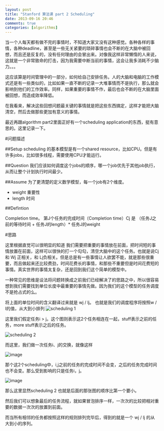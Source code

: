```yaml
---
layout: post
title: "Stanford 算法课 part 2 Scheduling"
date: 2013-09-16 20:46
comments: true
categories: [algorithms]
---
```

当一个人每天都有做不完的事情时，不知道大家又没有这种感觉。各种各样的事情，各种deadline，甚至是一些无关紧要的琐碎事情也会不断的在大脑中被回想，而且还是反复的，没有任何理由的会冒出来。对像我这样非常懒惰的人来说，这就是一个非常致命的打击，因为我需要中断当前的事情，这会让我多消耗不少脑力。。。

这应该算是时间管理中的一部分，如何给自己安排任务。人的大脑和电脑的工作模式还是有一些类似的，比如如果一直不断的记录一大堆事情而不是执行，那么就会影响到他们的工作效率。同样，如果重要的事情不作，最后也会不断的在大脑里面被回想，而造成效率降低。

在我看来，解决这些回想问题最关键的事情就是把这些东西搞定，这样才能把大脑清空，然后去做那些更加有意义的事情。

最近再跟algorithm part2里面正好有一个scheduling application的东西，挺有意思的。这里记录一下。

#问题描述

##Setup
scheduling 的基本模型是有一个shared resource，比如CPU。但是有许多jobs，比如很多线程，需要使用CPU才能运行。

##Question
我们应该如何调度这个jobs的顺序，哪一个job优先于其他job执行，从而让整个计划执行时间最少。

##Assume
为了更清楚的定义数学模型，每一个job有2个维度。

* weight 重要性
* length 时间

##Defintion

Completion time。 第J个任务的完成时间（Completion time）Cj 是 （任务J之前的等待时间 + 任务J的length）* 任务J的weight

#思路

这里根据直觉可以很明显的知道 我们需要把重要的事情放在前面，把时间短的事情放置在前面，这样可以很快的打一个勾勾，清空大脑中的这个任务。也就是说Cj 和 Wj 正相关，和 Lj负相关。但是总是有一些事情让人欲罢不能，就是那些很重要，而且做起来还比较费劲，时间花费长的事情，和那些不重要但是时间花费短的事情。真实世界的事情太复杂，还是回到我们这个简单的模型中。

一种常见的思维是设法将问题转换成之前我们已经解决了的思路之中，所以很容易想到我们需要找到单位长度中最重要的事情先做。因为我们的这个模型的任务调度不是抢占式的么。

将上面的单位时间的含义翻译过来就是 wj / lj。 也就是我们的调度程序将按照w / l的值，从大到小排列
![scheduling 1](https://raw.github.com/studentdeng/studentdeng.github.com/master/images/algo_schema_01.png)

这里我们假定任务i > j。这个图则表示这2个任务相连在一起，stuff表示之前的任务，more stuff表示之后的任务。

![scheduling 2](https://raw.github.com/studentdeng/studentdeng.github.com/master/images/algo_schema_02.png)

而这里，我们做一次任务i、j的交换，就像这样

![image](https://raw.github.com/studentdeng/studentdeng.github.com/master/images/algo_schema_03.png)

那个这2个scheduling中，i,j之前的任务的完成时间不会变，之后的任务完成时间也不会变。那么受到影响的只是任务i，j。

![image](https://raw.github.com/studentdeng/studentdeng.github.com/master/images/algo_schema_04.png)

那么这里显然scheduling 2 也就是后面的那张图的顺序比第一个要小。

然后我们可以想象最后的任务流程，就如果冒泡排序一样，一次次的比较把相对重要的数据一次次的放置到前面。

而当所有相邻的任务都按照这样的规则排列完毕后，得到的就是一个 wj / lj 的从大到小的序列。

